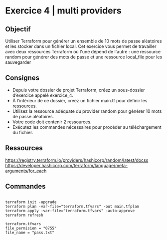 # Exercice 4 | multi providers

## Objectif
Utiliser Terraform pour générer un ensemble de 10 mots de passe aléatoires et les stocker dans un fichier local. Cet exercice vous permet
de travailler avec deux ressources Terraform où l'une dépend de l'autre : une ressource random pour générer des mots de passe et une
ressource local_file pour les sauvegarder

## Consignes
* Depuis votre dossier de projet Terraform, créez un sous-dossier d’exercice appelé exercice_4.
* À l'intérieur de ce dossier, créez un fichier main.tf pour définir les ressources.
* Utilisez la ressource adéquate du provider random pour générer 10 mots de passe aléatoires.
* Votre code doit contenir 2 ressources.
* Exécutez les commandes nécessaires pour procéder au téléchargement du fichier.

## Ressources
https://registry.terraform.io/providers/hashicorp/random/latest/docss
https://developer.hashicorp.com/terraform/language/meta-arguments/for_each

## Commandes

```

terraform init -upgrade
terraform plan -var-file="terraform.tfvars" -out main.tfplan
terraform apply -var-file="terraform.tfvars" -auto-approve
terraform refresh

```
```
terraform.tfvars
file_permision = "0755"
file_name = "pass.txt"
```